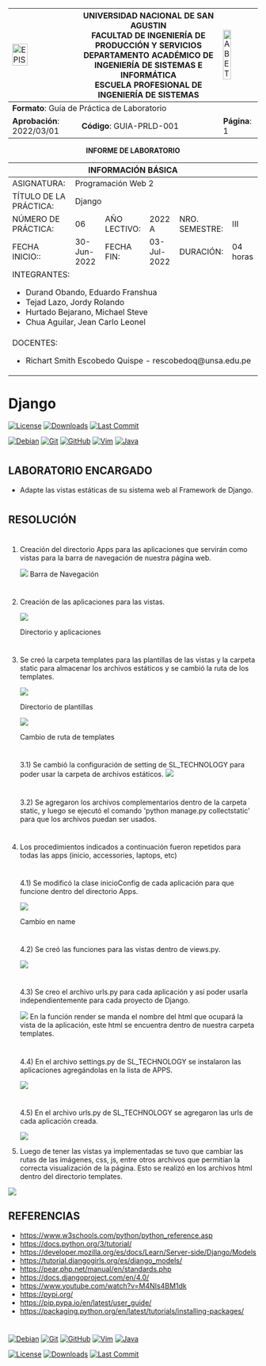 <div align="center">
<table>
    <theader>
        <tr>
            <td><img src="https://github.com/rescobedoq/pw2/blob/main/epis.png?raw=true" alt="EPIS" style="width:50%; height:auto"/></td>
            <th>
                <span style="font-weight:bold;">UNIVERSIDAD NACIONAL DE SAN AGUSTIN</span><br />
                <span style="font-weight:bold;">FACULTAD DE INGENIERÍA DE PRODUCCIÓN Y SERVICIOS</span><br />
                <span style="font-weight:bold;">DEPARTAMENTO ACADÉMICO DE INGENIERÍA DE SISTEMAS E INFORMÁTICA</span><br />
                <span style="font-weight:bold;">ESCUELA PROFESIONAL DE INGENIERÍA DE SISTEMAS</span>
            </th>
            <td><img src="https://github.com/rescobedoq/pw2/blob/main/abet.png?raw=true" alt="ABET" style="width:50%; height:auto"/></td>
        </tr>
    </theader>
    <tbody>
        <tr><td colspan="3"><span style="font-weight:bold;">Formato</span>: Guía de Práctica de Laboratorio</td></tr>
        <tr><td><span style="font-weight:bold;">Aprobación</span>:  2022/03/01</td><td><span style="font-weight:bold;">Código</span>: GUIA-PRLD-001</td><td><span style="font-weight:bold;">Página</span>: 1</td></tr>
    </tbody>
</table>
</div>

<div align="center">
<span style="font-weight:bold;">INFORME DE LABORATORIO</span><br />
</div>


<table>
<theader>
<tr><th colspan="6">INFORMACIÓN BÁSICA</th></tr>
</theader>
<tbody>
<tr><td>ASIGNATURA:</td><td colspan="5">Programación Web 2</td></tr>
<tr><td>TÍTULO DE LA PRÁCTICA:</td><td colspan="5">Django</td></tr>
<tr>
<td>NÚMERO DE PRÁCTICA:</td><td>06</td><td>AÑO LECTIVO:</td><td>2022 A</td><td>NRO. SEMESTRE:</td><td>III</td>
</tr>
<tr>
<td>FECHA INICIO::</td><td>30-Jun-2022</td><td>FECHA FIN:</td><td>03-Jul-2022</td><td>DURACIÓN:</td><td>04 horas</td>
</tr>
<tr><td colspan="6">INTEGRANTES:
    <ul>
        <li>Durand Obando, Eduardo Franshua</li>
        <li>Tejad Lazo, Jordy Rolando</li>
        <li>Hurtado Bejarano, Michael Steve</li>
        <li>Chua Aguilar, Jean Carlo Leonel</li>
    </ul>
</td>
</<tr>
<tr><td colspan="6">DOCENTES:
<ul>
<li>Richart Smith Escobedo Quispe - rescobedoq@unsa.edu.pe</li>
</ul>
</td>
</<tr>
</tdbody>
</table>

# Django

[![License][license]][license-file]
[![Downloads][downloads]][releases]
[![Last Commit][last-commit]][releases]

[![Debian][Debian]][debian-site]
[![Git][Git]][git-site]
[![GitHub][GitHub]][github-site]
[![Vim][Vim]][vim-site]
[![Java][Java]][java-site]

#



## LABORATORIO ENCARGADO
-   Adapte las vistas estáticas de su sistema web al Framework de Django. 

#

## RESOLUCIÓN
#
1) Creación del directorio Apps para las aplicaciones que servirán como vistas para la barra de navegación de nuestra página web.

    <img src='img/barraNavegacion.png'>
    Barra de Navegación
#
2) Creación de las aplicaciones para las vistas.

    <img src='img/apps.png'>

    Directorio y aplicaciones
#
3) Se creó la carpeta templates para las plantillas de las vistas y la carpeta static para almacenar los archivos estáticos y se cambió la ruta de los templates.

    <img src='img/templates.png'>

    Directorio de plantillas

    <img src='img/pathTemplates.png'>

    Cambio de ruta de templates
    #
    3.1) Se cambió la configuración de setting de SL_TECHNOLOGY para poder usar la carpeta de archivos estáticos.
    <img src='img/staticConfig.png'>
    #
    3.2) Se agregaron los archivos complementarios dentro de la carpeta static, y luego se ejecutó el comando 'python manage.py collectstatic' para que los archivos puedan ser usados.
#
4) Los procedimientos indicados a continuación fueron repetidos para todas las apps (inicio, accessories, laptops, etc)
    
    #
    4.1) Se modificó la clase inicioConfig de cada aplicación para que funcione dentro del directorio Apps.
        
    <img src='img/appConfig.png'>

    Cambio en name

    #
    4.2) Se creó las funciones para las vistas dentro de views.py.
        
    <img src='img/view.png'>

    #
    4.3) Se creo el archivo urls.py para cada aplicación y así poder usarla independientemente para cada proyecto de Django.

    <img src='img/view.png'>
    En la función render se manda el nombre del html que ocupará la vista de la aplicación, este html se encuentra dentro de nuestra carpeta templates.

    #

    4.4) En el archivo settings.py de SL_TECHNOLOGY se instalaron las aplicaciones agregándolas en la lista de APPS.
    
    <img src='img/installApps.png'>

    #

    4.5) En el archivo urls.py de SL_TECHNOLOGY se agregaron las urls de cada aplicación creada.

    <img src='img/urlsApps.png'>

5) Luego de tener las vistas ya implementadas se tuvo que cambiar las rutas de las imágenes, css, js, entre otros archivos que permitían la correcta visualización de la página. Esto se realizó en los archivos html dentro del directorio templates.

<img src='img/beautyView.png'>









## REFERENCIAS
-   https://www.w3schools.com/python/python_reference.asp
-   https://docs.python.org/3/tutorial/
-   https://developer.mozilla.org/es/docs/Learn/Server-side/Django/Models
-   https://tutorial.djangogirls.org/es/django_models/
-   https://pear.php.net/manual/en/standards.php
-   https://docs.djangoproject.com/en/4.0/
-   https://www.youtube.com/watch?v=M4NIs4BM1dk
-   https://pypi.org/
-   https://pip.pypa.io/en/latest/user_guide/
-   https://packaging.python.org/en/latest/tutorials/installing-packages/

#

[license]: https://img.shields.io/github/license/rescobedoq/pw2?label=rescobedoq
[license-file]: https://github.com/rescobedoq/pw2/blob/main/LICENSE

[downloads]: https://img.shields.io/github/downloads/rescobedoq/pw2/total?label=Downloads
[releases]: https://github.com/rescobedoq/pw2/releases/

[last-commit]: https://img.shields.io/github/last-commit/rescobedoq/pw2?label=Last%20Commit

[Debian]: https://img.shields.io/badge/Debian-D70A53?style=for-the-badge&logo=debian&logoColor=white
[debian-site]: https://www.debian.org/index.es.html

[Git]: https://img.shields.io/badge/git-%23F05033.svg?style=for-the-badge&logo=git&logoColor=white
[git-site]: https://git-scm.com/

[GitHub]: https://img.shields.io/badge/github-%23121011.svg?style=for-the-badge&logo=github&logoColor=white
[github-site]: https://github.com/

[Vim]: https://img.shields.io/badge/VIM-%2311AB00.svg?style=for-the-badge&logo=vim&logoColor=white
[vim-site]: https://www.vim.org/

[Java]: https://img.shields.io/badge/java-%23ED8B00.svg?style=for-the-badge&logo=java&logoColor=white
[java-site]: https://docs.oracle.com/javase/tutorial/


[![Debian][Debian]][debian-site]
[![Git][Git]][git-site]
[![GitHub][GitHub]][github-site]
[![Vim][Vim]][vim-site]
[![Java][Java]][java-site]


[![License][license]][license-file]
[![Downloads][downloads]][releases]
[![Last Commit][last-commit]][releases]